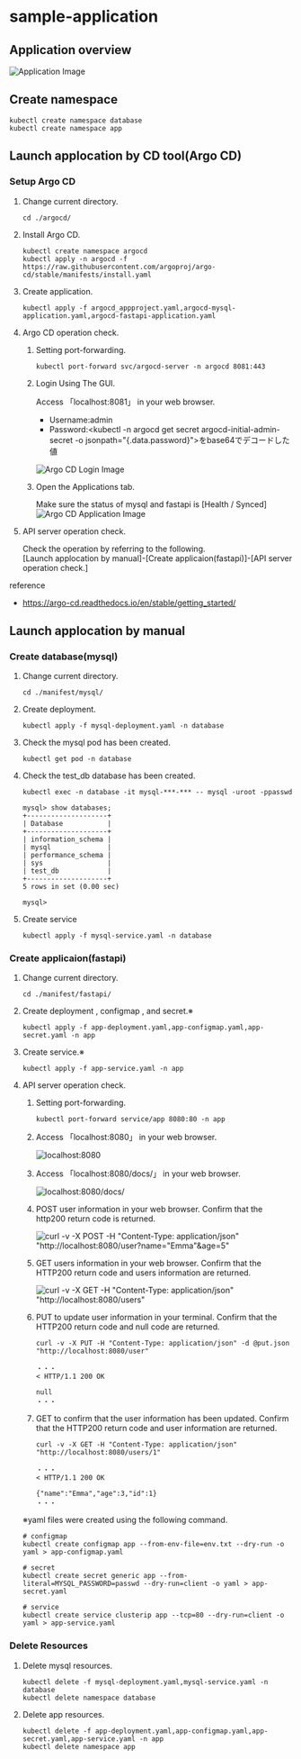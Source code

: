# sample-application

## Application overview

![Application Image](./docs/Application_Image.JPG)

## Create namespace

```
kubectl create namespace database
kubectl create namespace app
```
## Launch applocation by CD tool(Argo CD)

### Setup Argo CD

1. Change current directory.

    ```
    cd ./argocd/
    ```

1. Install Argo CD.

    ```
    kubectl create namespace argocd
    kubectl apply -n argocd -f https://raw.githubusercontent.com/argoproj/argo-cd/stable/manifests/install.yaml
    ```

1. Create application.

    ```
    kubectl apply -f argocd_appproject.yaml,argocd-mysql-application.yaml,argocd-fastapi-application.yaml
    ```

1. Argo CD operation check.

    1. Setting port-forwarding.

        ```
        kubectl port-forward svc/argocd-server -n argocd 8081:443
        ```

    1. Login Using The GUI.

        Access 「localhost:8081」 in your web browser.
        * Username:admin
        * Password:<kubectl -n argocd get secret argocd-initial-admin-secret -o jsonpath="{.data.password}">をbase64でデコードした値  
        
        ![Argo CD Login Image](./docs/ArgoCD_login.JPG)
    
    1. Open the Applications tab.

        Make sure the status of mysql and fastapi is [Health / Synced]
        ![Argo CD Application Image](./docs/ArgoCD_applications.JPG)

1. API server operation check.

    Check the operation by referring to the following.  
    [Launch applocation by manual]-[Create applicaion(fastapi)]-[API server operation check.]

reference
* https://argo-cd.readthedocs.io/en/stable/getting_started/  

## Launch applocation by manual

### Create database(mysql)

1. Change current directory.

    ```
    cd ./manifest/mysql/
    ```

1. Create deployment.

    ```
    kubectl apply -f mysql-deployment.yaml -n database
    ```

1. Check the mysql pod has been created.

    ```
    kubectl get pod -n database
    ```

1. Check the test_db database has been created.

    ```
    kubectl exec -n database -it mysql-***-*** -- mysql -uroot -ppasswd

    mysql> show databases;
    +--------------------+
    | Database           |
    +--------------------+
    | information_schema |
    | mysql              |
    | performance_schema |
    | sys                |
    | test_db            |
    +--------------------+
    5 rows in set (0.00 sec)

    mysql>
    ```

1. Create service

    ```
    kubectl apply -f mysql-service.yaml -n database
    ```

### Create applicaion(fastapi)

1. Change current directory.

    ```
    cd ./manifest/fastapi/
    ```

1. Create deployment , configmap , and secret.※

    ```
    kubectl apply -f app-deployment.yaml,app-configmap.yaml,app-secret.yaml -n app
    ```

1. Create service.※

    ```
    kubectl apply -f app-service.yaml -n app
    ```

1. API server operation check.

    1. Setting port-forwarding.

        ```
        kubectl port-forward service/app 8080:80 -n app
        ```

    1. Access 「localhost:8080」 in your web browser.

        ![localhost:8080](./docs/localhost_8080.JPG)

    1. Access 「localhost:8080/docs/」 in your web browser.

        ![localhost:8080/docs/](./docs/localhost_8080_docs.JPG)

    1. POST user information in your web browser. Confirm that the http200 return code is returned.
   
        ![curl -v -X POST -H "Content-Type: application/json" "http://localhost:8080/user?name="Emma"&age=5"](./docs/localhost_8080_post.JPG)

    1. GET users information in your web browser. Confirm that the HTTP200 return code and users information are returned.

        ![curl -v -X GET -H "Content-Type: application/json" "http://localhost:8080/users"](./docs/localhost_8080_get.JPG)

    1. PUT to update user information in your terminal. Confirm that the HTTP200 return code and null code are returned.

        ```
        curl -v -X PUT -H "Content-Type: application/json" -d @put.json "http://localhost:8080/user"
        
        ・・・
        < HTTP/1.1 200 OK

        null
        ・・・
        ```

    1. GET to confirm that the user information has been updated. Confirm that the HTTP200 return code and user information are returned.

        ```
        curl -v -X GET -H "Content-Type: application/json" "http://localhost:8080/users/1"

        ・・・
        < HTTP/1.1 200 OK

        {"name":"Emma","age":3,"id":1}
        ・・・
        ```
    ※yaml files were created using the following command.

    ```
    # configmap
    kubectl create configmap app --from-env-file=env.txt --dry-run -o yaml > app-configmap.yaml

    # secret
    kubectl create secret generic app --from-literal=MYSQL_PASSWORD=passwd --dry-run=client -o yaml > app-secret.yaml

    # service
    kubectl create service clusterip app --tcp=80 --dry-run=client -o yaml > app-service.yaml
    ```

### Delete Resources

1. Delete mysql resources.

    ```
    kubectl delete -f mysql-deployment.yaml,mysql-service.yaml -n database
    kubectl delete namespace database
    ```

 1. Delete app resources.

    ```
    kubectl delete -f app-deployment.yaml,app-configmap.yaml,app-secret.yaml,app-service.yaml -n app
    kubectl delete namespace app
    ```